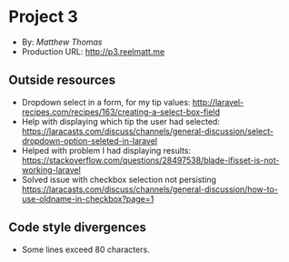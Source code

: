 # Project 3
+ By: *Matthew Thomas*
+ Production URL: <http://p3.reelmatt.me>

## Outside resources
+ Dropdown select in a form, for my tip values: <http://laravel-recipes.com/recipes/163/creating-a-select-box-field>
+ Help with displaying which tip the user had selected: <https://laracasts.com/discuss/channels/general-discussion/select-dropdown-option-seleted-in-laravel>
+ Helped with problem I had displaying results: <https://stackoverflow.com/questions/28497538/blade-ifisset-is-not-working-laravel>
+ Solved issue with checkbox selection not persisting <https://laracasts.com/discuss/channels/general-discussion/how-to-use-oldname-in-checkbox?page=1>

## Code style divergences
+ Some lines exceed 80 characters.